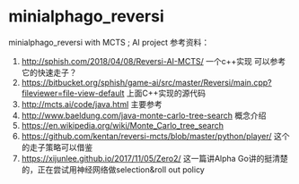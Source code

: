 # minialphago_reversi
minialphago_reversi with MCTS ; AI project
参考资料：
1. http://sphish.com/2018/04/08/Reversi-AI-MCTS/ 一个c++实现 可以参考它的快速走子？
2. https://bitbucket.org/sphish/game-ai/src/master/Reversi/main.cpp?fileviewer=file-view-default 上面C++实现的源代码
3. http://mcts.ai/code/java.html 主要参考
4. http://www.baeldung.com/java-monte-carlo-tree-search 概念介绍
5. https://en.wikipedia.org/wiki/Monte_Carlo_tree_search
6. https://github.com/kentan/reversi-mcts/blob/master/python/player/ 这个的走子策略可以借鉴
7. https://xijunlee.github.io/2017/11/05/Zero2/  这一篇讲Alpha Go讲的挺清楚的，正在尝试用神经网络做selection&roll out policy
